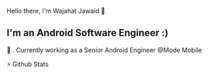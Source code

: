 Hello there, I'm Wajahat Jawaid 👋

## I'm an Android Software Engineer :)

🔭 . Currently working as a Senior Android Engineer @Mode Mobile

⚡ Github Stats
